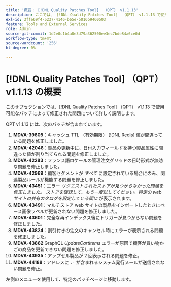 ```yaml
---
title: '概要： [!DNL Quality Patches Tool]  （QPT） v1.1.13'
description: ここでは、 [!DNL Quality Patches Tool]  （QPT） v1.1.13 で使用可能なパッチによって修正された問題について詳しく説明します。
exl-id: 3ffe69f4-5237-4146-b65e-b016b9460503
feature: Tools and External Services
role: Admin
source-git-commit: 1d2e0c1b4a8e3d79a362500ee3ec7bde84a6ce0d
workflow-type: tm+mt
source-wordcount: '256'
ht-degree: 0%

---
```


# [!DNL Quality Patches Tool] （QPT） v1.1.13 の概要

このサブセクションでは、[!DNL Quality Patches Tool] （QPT） v1.1.13 で使用可能なパッチによって修正された問題について詳しく説明します。

QPT v1.1.13 には、次のパッチが含まれています。

1. **MDVA-39605**：キャッシュ TTL （有効期限） [!DNL Redis] 値が間違っている問題を修正しました。
1. **MDVA-42046**：製品の更新中に、日付入力フィールドを持つ製品属性に間違った値が割り当てられる問題を修正しました。
1. **MDVA-42283**：フランス語ロケールの管理注文グリッドの日時形式が無効な問題を修正しました。
1. **MDVA-42969**：顧客セグメントが *すべて* に設定されている場合にのみ、関連製品ルールが機能する問題を修正しました。
1. **MDVA-43451**：エラー *リクエストされたストアが見つからなかった問題を修正しました。 ストアを確認して、もう一度試してください。特定の web サイトの共有カタログを設定している間に* が表示されます。
1. **MDVA-43491**：マルチストア web サイトの製品をインポートしたときにベース画像ラベルが更新されない問題を修正しました。
1. **MDVA-43601**：完全な再インデックス後にトリガーが見つからない問題を修正しました。
1. **MDVA-43824**：割引付きの注文のキャンセル時にエラーが表示される問題を修正しました。
1. **MDVA-43862**:GraphQL *UpdateCartItems* エラーが原因で顧客が買い物かごの商品を更新できない問題を修正しました。
1. **MDVA-43935**：アップセル製品が 2 回表示される問題を修正。
1. **MDVA-44188**：アドレスに `.-` が含まれるシステム発行メールが送信されない問題を修正。

左側のメニューを使用して、特定のパッチページに移動します。
